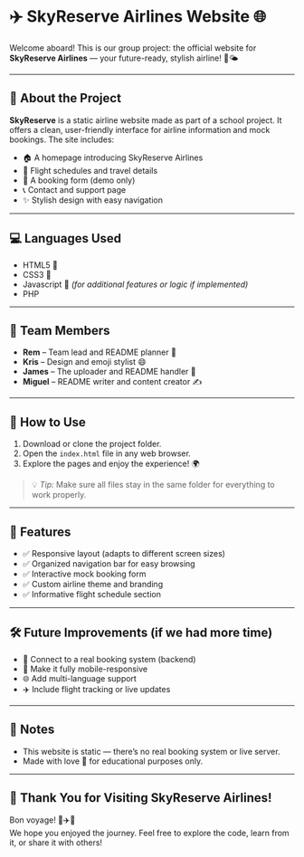 # ✈️ SkyReserve Airlines Website 🌐

Welcome aboard! This is our group project: the official website for **SkyReserve Airlines** — your future-ready, stylish airline! 🛫🌤️

---

## 📄 About the Project

**SkyReserve** is a static airline website made as part of a school project. It offers a clean, user-friendly interface for airline information and mock bookings. The site includes:

- 🏠 A homepage introducing SkyReserve Airlines
- 📅 Flight schedules and travel details
- 🧾 A booking form (demo only)
- 📞 Contact and support page
- ✨ Stylish design with easy navigation

---

## 💻 Languages Used

- HTML5 🧱  
- CSS3 🎨  
- Javascript 🧩 *(for additional features or logic if implemented)*
- PHP

---

## 👥 Team Members

- **Rem** – Team lead and README planner 🎯  
- **Kris** – Design and emoji stylist 😄  
- **James** – The uploader and README handler 🚀  
- **Miguel** – README writer and content creator ✍️

---

## 🚀 How to Use

1. Download or clone the project folder.  
2. Open the `index.html` file in any web browser.  
3. Explore the pages and enjoy the experience! 🌍

> 💡 *Tip:* Make sure all files stay in the same folder for everything to work properly.

---

## 🎯 Features

- ✅ Responsive layout (adapts to different screen sizes)
- ✅ Organized navigation bar for easy browsing
- ✅ Interactive mock booking form
- ✅ Custom airline theme and branding
- ✅ Informative flight schedule section

---

## 🛠️ Future Improvements (if we had more time)

- 🔄 Connect to a real booking system (backend)
- 📲 Make it fully mobile-responsive
- 🌐 Add multi-language support
- ✈️ Include flight tracking or live updates

---

## 📌 Notes

- This website is static — there’s no real booking system or live server.  
- Made with love 💙 for educational purposes only.

---

## 🙌 Thank You for Visiting SkyReserve Airlines!

Bon voyage! 🧳✈️🌈  
We hope you enjoyed the journey. Feel free to explore the code, learn from it, or share it with others!
